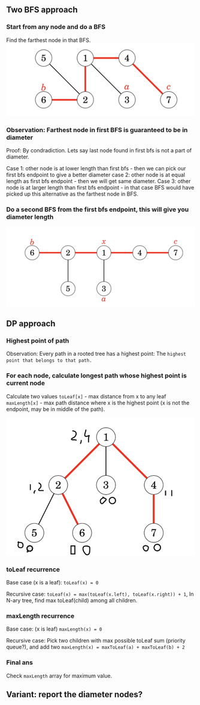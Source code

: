 
## Two BFS approach


### Start from any node and do a BFS

Find the farthest node in that BFS.
![bfsdiameter1](images/bfsdiameter1.png)

### Observation: Farthest node in first BFS is guaranteed to be in diameter

Proof: By condradiction.
Lets say last node found in first bfs is not a part of diameter.

Case 1: other node is at lower length than first bfs -  then we can pick our first bfs endpoint to give a better diameter
case 2: other node is at equal length as first bfs endpoint - then we will get same diameter.
Case 3: other node is at larger length than first bfs endpoint - in that case BFS would have picked up this alternative as the farthest node in BFS.

### Do a second BFS from the first bfs endpoint, this will give you diameter length

![bfsdiameter2](images/bfsdiameter2.png)


## DP approach

### Highest point of path

Observation: Every path in a rooted tree has a highest point: The `highest point that belongs to that path.`

### For each node, calculate longest path whose highest point is current node

Calculate two values
`toLeaf[x]` - max distance from x to any leaf
`maxLength[x]` - max path distance where x is the highest point (x is not the endpoint, may be in middle of the path).

![diameterdp](images/treediameterdp.png)

### toLeaf recurrence

Base case (x is a leaf):
`toLeaf(x) = 0`

Recursive case:
`toLeaf(x) = max(toLeaf(x.left), toLeaf(x.right)) + 1`, In N-ary tree, find max toLeaf(child) among all children.

### maxLength recurrence

Base case: (x is leaf)
`maxLength(x) = 0` 

Recursive case:
Pick two children with max possible toLeaf sum (priority queue?), and add two
`maxLength(x) = maxToLeaf(a) + maxToLeaf(b) + 2`

### Final ans

Check `maxLength` array for maximum value.

## Variant: report the diameter nodes?